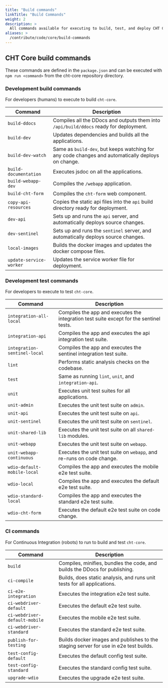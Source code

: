 ```yaml
---
title: "Build commands"
linkTitle: "Build Commands"
weight: 2
description: >
  All commands available for executing to build, test, and deploy CHT Core Framework
aliases: >
  /contribute/code/core/build-commands
---
```


## CHT Core build commands

These commands are defined in the `package.json` and can be executed with `npm run <command>` from the cht-core repository directory.

### Development build commands

For developers (humans) to execute to build `cht-core`.

| Command                 | Description                                                                                       |
|-------------------------|---------------------------------------------------------------------------------------------------|
| `build-ddocs`           | Compiles all the DDocs and outputs them into `/api/build/ddocs` ready for deployment.             |
| `build-dev`             | Updates dependencies and builds all the applications.                                             |
| `build-dev-watch`       | Same as `build-dev`, but keeps watching for any code changes and automatically deploys on change. |
| `build-documentation`   | Executes jsdoc on all the applications.                                                           |
| `build-webapp-dev`      | Compiles the `/webapp` application.                                                               |
| `build-cht-form`        | Compiles the `cht-form` web component.                                                            |
| `copy-api-resources`    | Copies the static api files into the `api` build directory ready for deployment.                  |
| `dev-api`               | Sets up and runs the `api` server, and automatically deploys source changes.                      |
| `dev-sentinel`          | Sets up and runs the `sentinel` server, and automatically deploys source changes.                 |
| `local-images`          | Builds the docker images and updates the docker compose files.                                    |
| `update-service-worker` | Updates the service worker file for deployment.                                                   |

### Development test commands

For developers to execute to test `cht-core`.

| Command                       | Description                                                                             |
|-------------------------------|-----------------------------------------------------------------------------------------|
| `integration-all-local`       | Compiles the app and executes the integration test suite except for the sentinel tests. |
| `integration-api`             | Compiles the app and executes the api integration test suite.                           |
| `integration-sentinel-local`  | Compiles the app and executes the sentinel integration test suite.                      |
| `lint`                        | Performs static analysis checks on the codebase.                                        |
| `test`                        | Same as running `lint`, `unit`, and `integration-api`.                                  |
| `unit`                        | Executes unit test suites for all applications.                                         |
| `unit-admin`                  | Executes the unit test suite on `admin`.                                                |
| `unit-api`                    | Executes the unit test suite on `api`.                                                  |
| `unit-sentinel`               | Executes the unit test suite on `sentinel`.                                             |
| `unit-shared-lib`             | Executes the unit test suite on all `shared-lib` modules.                               |
| `unit-webapp`                 | Executes the unit test suite on `webapp`.                                               |
| `unit-webapp-continuous`      | Executes the unit test suite on `webapp`, and re-runs on code change.                   |
| `wdio-default-mobile-local`   | Compiles the app and executes the mobile e2e test suite.                                |
| `wdio-local`                  | Compiles the app and executes the default e2e test suite.                               |
| `wdio-standard-local`         | Compiles the app and executes the standard e2e test suite.                              |
| `wdio-cht-form`               | Executes the default e2e test suite on code change.                                     |

### CI commands

For Continuous Integration (robots) to run to build and test `cht-core`.

| Command                       | Description |
| ----------------------------- | -- |
| `build`                       | Compiles, minifies, bundles the code, and builds the DDocs for publishing. |
| `ci-compile`                  | Builds, does static analysis, and runs unit tests for all applications. |
| `ci-e2e-integration`          | Executes the integration e2e test suite. |
| `ci-webdriver-default`        | Executes the default e2e test suite. |
| `ci-webdriver-default-mobile` | Executes the mobile e2e test suite. |
| `ci-webdriver-standard`       | Executes the standard e2e test suite. |
| `publish-for-testing`         | Builds docker images and publishes to the staging server for use in e2e test builds. |
| `test-config-default`         | Executes the default config test suite. |
| `test-config-standard`        | Executes the standard config test suite. |
| `upgrade-wdio`                | Executes the upgrade e2e test suite. |

